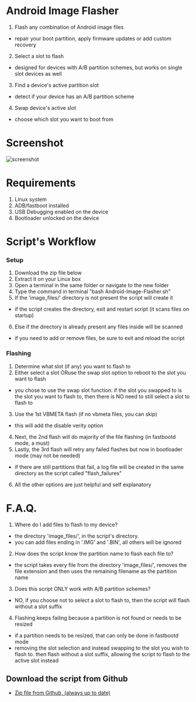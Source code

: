 # Android Image Flasher
1) Flash any combination of Android image files
  - repair your boot partition, apply firmware updates or add custom recovery
2) Select a slot to flash
  - designed for devices with A/B partition schemes, but works on single slot devices as well
3) Find a device's active partition slot
  - detect if your device has an A/B partition scheme
4) Swap device's active slot
  - choose which slot you want to boot from

# Screenshot
![screenshot](https://github.com/user-attachments/assets/8be3ae03-ff28-490b-9bc1-fab0ebf899de)

# Requirements​
1) Linux system
2) ADB/fastboot installed
3) USB Debugging enabled on the device
4) Bootloader unlocked on the device

# Script's Workflow​
### Setup​
1) Download the zip file below
2) Extract it on your Linux box
3) Open a terminal in the same folder or navigate to the new folder
4) Type the command in terminal "bash Android-Image-Flasher.sh"
5) If the 'image_files/' directory is not present the script will create it
  - if the script creates the directory, exit and restart script (it scans files on startup)
6) Else if the directory is already present any files inside will be scanned
  - if you need to add or remove files, be sure to exit and reload the script
### Flashing​
1) Determine what slot (if any) you want to flash to
2) Either select a slot ORuse the swap slot option to reboot to the slot you want to flash
  - you chose to use the swap slot function: if the slot you swapped to is the slot you want to flash to, then there is NO need to still select a slot to flash to
3) Use the 1st VBMETA flash (if no vbmeta files, you can skip)
  - this will add the disable verity option
4) Next, the 2nd flash will do majority of the file flashing (in fastbootd mode, a must)
5) Lastly, the 3rd flash will retry any failed flashes but now in bootloader mode (may not be needed)
  - if there are still partitions that fail, a log file will be created in the same directory as the script called "flash_failures"
6) All the other options are just helpful and self explanatory

# F.A.Q.
1) Where do I add files to flash to my device?
  - the directory 'image_files/', in the script's directory.
  - you can add files ending in '.IMG' and '.BIN', all others will be ignored

2) How does the script know the partition name to flash each file to?
  - the script takes every file from the directory 'image_files/', removes the file extension and then uses the remaining filename as the partition name

3) Does this script ONLY work with A/B partition schemes?
  - NO, if you choose not to select a slot to flash to, then the script will flash without a slot suffix

4) Flashing keeps failing because a partition is not found or needs to be resized
  - if a partition needs to be resized, that can only be done in fastbootd mode
  - removing the slot selection and instead swapping to the slot you wish to flash to. then flash without a slot suffix, allowing the script to flash to the active slot instead


## Download the script from Github​
- [Zip file from Github, (always up to date)​](https://github.com/misterG13/Android-Image-Flasher/archive/refs/heads/main.zip "Download the script from Github​")
